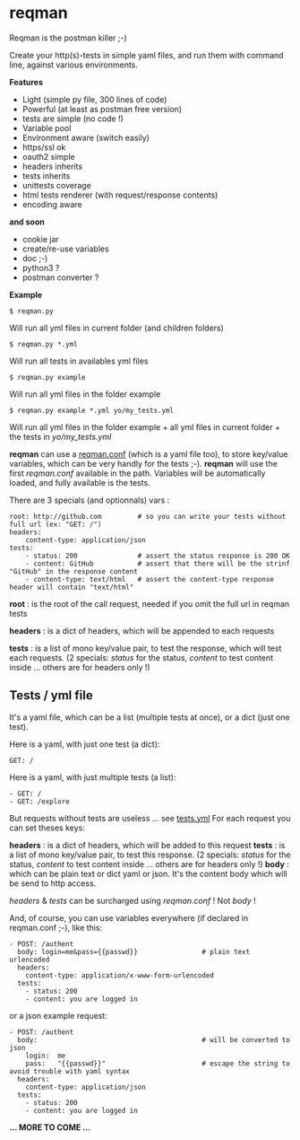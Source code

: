 # reqman
Reqman is the postman killer ;-)

Create your http(s)-tests in simple yaml files, and run them with command line, against various environments.

**Features**
   * Light (simple py file, 300 lines of code)
   * Powerful (at least as postman free version)
   * tests are simple (no code !)
   * Variable pool
   * Environment aware (switch easily)
   * https/ssl ok
   * oauth2 simple
   * headers inherits
   * tests inherits
   * unittests coverage
   * html tests renderer (with request/response contents)
   * encoding aware
  
**and soon**
   * cookie jar
   * create/re-use variables
   * doc ;-)
   * python3 ?
   * postman converter ?

**Example**

    $ reqman.py 
Will run all yml files in current folder (and children folders)

    $ reqman.py *.yml
Will run all tests in availables yml files

    $ reqman.py example
Will run all yml files in the folder example

    $ reqman.py example *.yml yo/my_tests.yml
Will run all yml files in the folder example + all yml files in current folder + the tests in _yo/my_tests.yml_

**reqman** can use a [reqman.conf](/example/reqman.conf) (which is a yaml file too), to store key/value variables, which can be very handly for the tests ;-). **reqman** will use the first _reqman.conf_ available in the path. Variables will be automatically loaded, and fully available is the tests.

There are 3 specials (and optionnals) vars :

    root: http://github.com         # so you can write your tests without full url (ex: "GET: /")
    headers:
        content-type: application/json
    tests:
        - status: 200               # assert the status response is 200 OK
        - content: GitHub           # assert that there will be the strinf "GitHub" in the response content
        - content-type: text/html   # assert the content-type response header will contain "text/html"

**root** : is the root of the call request, needed if you omit the full url in reqman tests

**headers** : is a dict of headers, which will be appended to each requests

**tests** : is a list of mono key/value pair, to test the response, which will test each requests. (2 specials: _status_ for the status, _content_ to test content inside ... others are for headers only !)


## Tests / yml file

It's a yaml file, which can be a list (multiple tests at once), or a dict (just one test).

Here is a yaml, with just one test (a dict):

    GET: /

Here is a yaml, with just multiple tests (a list):

    - GET: /
    - GET: /explore
    
But requests without tests are useless ... see [tests.yml](/example/tests.yml)
For each request you can set theses keys:

**headers** : is a dict of headers, which will be added to this request
**tests** : is a list of mono key/value pair, to test this response. (2 specials: _status_ for the status, _content_ to test content inside ... others are for headers only !)
**body** : which can be plain text or dict yaml or json. It's the content body which will be send to http access.

_headers_ & _tests_ can be surcharged using _reqman.conf_ ! Not _body_ !

And, of course, you can use variables everywhere (if declared in reqman.conf ;-), like this:

    - POST: /authent
      body: login=me&pass={{passwd}}                # plain text urlencoded
      headers:
        content-type: application/x-www-form-urlencoded
      tests:
        - status: 200
        - content: you are logged in

or a json example request:

    - POST: /authent
      body:                                         # will be converted to json
        login:  me
        pass:   "{{passwd}}"                        # escape the string to avoid trouble with yaml syntax
      headers:
        content-type: application/json
      tests:
        - status: 200
        - content: you are logged in

**... MORE TO COME ...**
